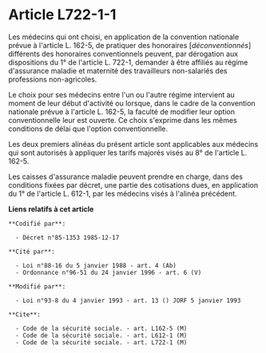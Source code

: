 # Article L722-1-1

Les médecins qui ont choisi, en application de la convention nationale prévue à l'article L. 162-5, de pratiquer des
honoraires [*déconventionnés*] différents des honoraires conventionnels peuvent, par dérogation aux dispositions du 1° de
l'article L. 722-1, demander à être affiliés au régime d'assurance maladie et maternité des travailleurs non-salariés des
professions non-agricoles.

Le choix pour ses médecins entre l'un ou l'autre régime intervient au moment de leur début d'activité ou lorsque, dans le
cadre de la convention nationale prévue à l'article L. 162-5, la faculté de modifier leur option conventionnelle leur est
ouverte. Ce choix s'exprime dans les mêmes conditions de délai que l'option conventionnelle.

Les deux premiers alinéas du présent article sont applicables aux médecins qui sont autorisés à appliquer les tarifs majorés
visés au 8° de l'article L. 162-5.

Les caisses d'assurance maladie peuvent prendre en charge, dans des conditions fixées par décret, une partie des cotisations
dues, en application du 1° de l'article L. 612-1, par les médecins visés à l'alinéa précédent.

**Liens relatifs à cet article**

	**Codifié par**:

	  - Décret n°85-1353 1985-12-17

	**Cité par**:

	  - Loi n°88-16 du 5 janvier 1988 - art. 4 (Ab)
	  - Ordonnance n°96-51 du 24 janvier 1996 - art. 6 (V)

	**Modifié par**:

	  - Loi n°93-8 du 4 janvier 1993 - art. 13 () JORF 5 janvier 1993

	**Cite**:

	  - Code de la sécurité sociale. - art. L162-5 (M)
	  - Code de la sécurité sociale. - art. L612-1 (M)
	  - Code de la sécurité sociale. - art. L722-1 (M)
